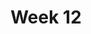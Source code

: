 ---
title: Week 12
days:
  - date: 2024-11-11
    events:
      "**No Class Veterans Day**":
    
  - date: 2024-11-13
    events:
      "**Lecture 30**{: .label .label-lec} The Chi-square Test for Two-way Tables ":
        "Ch. 22" 
      
  - date: 2024-11-15
    events:
      "**Lecture 31**{: .label .label-lec} Permutation Tests ":
---